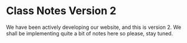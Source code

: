# Class Notes Version 2

We have been actively developing our website, and this is version 2. We shall be implementing quite a bit of notes here so please, stay tuned.
